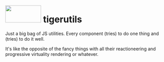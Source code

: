 # <img src="https://cdn.rawgit.com/kizerkizer/tigerutils/master/tiger-left.svg" width="112" height="54" /> tigerutils
Just a big bag of JS utilities. Every component (tries) to do one thing and (tries) to do
it well.

It's like the opposite of the fancy things with all their
reactioneering and progressive virtuality rendering or whatever.
